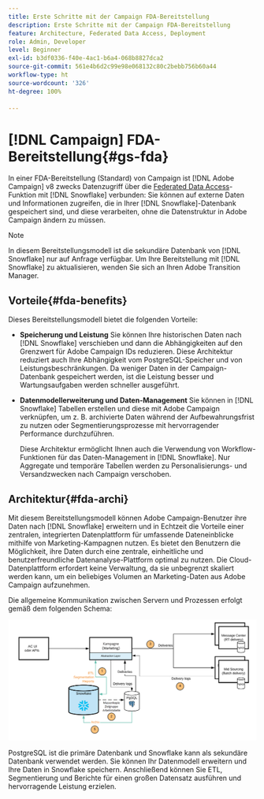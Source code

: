 ```yaml
---
title: Erste Schritte mit der Campaign FDA-Bereitstellung
description: Erste Schritte mit der Campaign FDA-Bereitstellung
feature: Architecture, Federated Data Access, Deployment
role: Admin, Developer
level: Beginner
exl-id: b3df0336-f40e-4ac1-b6a4-068b8827dca2
source-git-commit: 561e4b6d2c99e98e068132c80c2bebb756b60a44
workflow-type: ht
source-wordcount: '326'
ht-degree: 100%

---
```


# [!DNL Campaign] FDA-Bereitstellung{#gs-fda}

In einer FDA-Bereitstellung (Standard) von Campaign ist [!DNL Adobe Campaign] v8 zwecks Datenzugriff über die [Federated Data Access](../connect/fda.md)-Funktion mit [!DNL Snowflake] verbunden: Sie können auf externe Daten und Informationen zugreifen, die in Ihrer [!DNL Snowflake]-Datenbank gespeichert sind, und diese verarbeiten, ohne die Datenstruktur in Adobe Campaign ändern zu müssen.

>[!NOTE]
>
>In diesem Bereitstellungsmodell ist die sekundäre Datenbank von [!DNL Snowflake] nur auf Anfrage verfügbar. Um Ihre Bereitstellung mit [!DNL Snowflake] zu aktualisieren, wenden Sie sich an Ihren Adobe Transition Manager.
>

## Vorteile{#fda-benefits}

Dieses Bereitstellungsmodell bietet die folgenden Vorteile:

* **Speicherung und Leistung**
Sie können Ihre historischen Daten nach [!DNL Snowflake] verschieben und dann die Abhängigkeiten auf den Grenzwert für Adobe Campaign IDs reduzieren. Diese Architektur reduziert auch Ihre Abhängigkeit vom PostgreSQL-Speicher und von Leistungsbeschränkungen. Da weniger Daten in der Campaign-Datenbank gespeichert werden, ist die Leistung besser und Wartungsaufgaben werden schneller ausgeführt.

* **Datenmodellerweiterung und Daten-Management**
Sie können in [!DNL Snowflake] Tabellen erstellen und diese mit Adobe Campaign verknüpfen, um z. B. archivierte Daten während der Aufbewahrungsfrist zu nutzen oder Segmentierungsprozesse mit hervorragender Performance durchzuführen.

  Diese Architektur ermöglicht Ihnen auch die Verwendung von Workflow-Funktionen für das Daten-Management in [!DNL Snowflake]. Nur Aggregate und temporäre Tabellen werden zu Personalisierungs- und Versandzwecken nach Campaign verschoben.


## Architektur{#fda-archi}

Mit diesem Bereitstellungsmodell können Adobe Campaign-Benutzer ihre Daten nach [!DNL Snowflake] erweitern und in Echtzeit die Vorteile einer zentralen, integrierten Datenplattform für umfassende Dateneinblicke mithilfe von Marketing-Kampagnen nutzen. Es bietet den Benutzern die Möglichkeit, ihre Daten durch eine zentrale, einheitliche und benutzerfreundliche Datenanalyse-Plattform optimal zu nutzen. Die Cloud-Datenplattform erfordert keine Verwaltung, da sie unbegrenzt skaliert werden kann, um ein beliebiges Volumen an Marketing-Daten aus Adobe Campaign aufzunehmen.

Die allgemeine Kommunikation zwischen Servern und Prozessen erfolgt gemäß dem folgenden Schema:

![](assets/fda-architecture.png)

PostgreSQL ist die primäre Datenbank und Snowflake kann als sekundäre Datenbank verwendet werden. Sie können Ihr Datenmodell erweitern und Ihre Daten in Snowflake speichern. Anschließend können Sie ETL, Segmentierung und Berichte für einen großen Datensatz ausführen und hervorragende Leistung erzielen.
